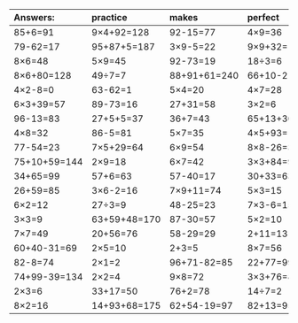 | Answers: | practice | makes | perfect | ! |
| :--- | :--- | :--- | :--- | :--- |
| 85+6=91 | 9×4+92=128 | 92-15=77 | 4×9=36 | 3×4+82=94 | 
| 79-62=17 | 95+87+5=187 | 3×9-5=22 | 9×9+32=113 | 4×4+16=32 | 
| 8×6=48 | 5×9=45 | 92-73=19 | 18÷3=6 | 55+13+76=144 | 
| 8×6+80=128 | 49÷7=7 | 88+91+61=240 | 66+10-21=55 | 2+56-38=20 | 
| 4×2-8=0 | 63-62=1 | 5×4=20 | 4×7=28 | 7×3=21 | 
| 6×3+39=57 | 89-73=16 | 27+31=58 | 3×2=6 | 8×5+82=122 | 
| 96-13=83 | 27+5+5=37 | 36+7=43 | 65+13+30=108 | 2×7=14 | 
| 4×8=32 | 86-5=81 | 5×7=35 | 4×5+93=113 | 4×6=24 | 
| 77-54=23 | 7×5+29=64 | 6×9=54 | 8×8-26=38 | 9×2=18 | 
| 75+10+59=144 | 2×9=18 | 6×7=42 | 3×3+84=93 | 6×9-52=2 | 
| 34+65=99 | 57+6=63 | 57-40=17 | 30+33=63 | 18÷2=9 | 
| 26+59=85 | 3×6-2=16 | 7×9+11=74 | 5×3=15 | 3×7=21 | 
| 6×2=12 | 27÷3=9 | 48-25=23 | 7×3-6=15 | 3×4=12 | 
| 3×3=9 | 63+59+48=170 | 87-30=57 | 5×2=10 | 6+16=22 | 
| 7×7=49 | 20+56=76 | 58-29=29 | 2+11=13 | 9×3=27 | 
| 60+40-31=69 | 2×5=10 | 2+3=5 | 8×7=56 | 2×5+68=78 | 
| 82-8=74 | 2×1=2 | 96+71-82=85 | 22+77=99 | 14+80-75=19 | 
| 74+99-39=134 | 2×2=4 | 9×8=72 | 3×3+76=85 | 6×4=24 | 
| 2×3=6 | 33+17=50 | 76+2=78 | 14÷7=2 | 7×9-58=5 | 
| 8×2=16 | 14+93+68=175 | 62+54-19=97 | 82+13=95 | 7×2+76=90 | 
